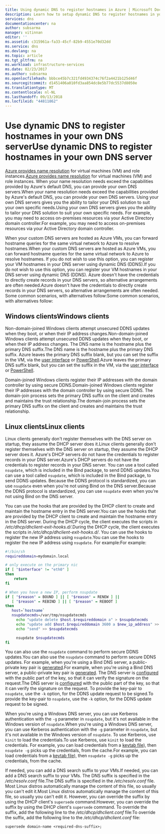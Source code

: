 ```yaml
---
title: Using dynamic DNS to register hostnames in Azure | Microsoft Docs
description: Learn how to setup dynamic DNS to register hostnames in your own DNS servers.
services: dns
documentationcenter: na
author: subsarma
manager: vitinnan
editor: ''
ms.assetid: c315961a-fa33-45cf-82b9-4551e70d32dd
ms.service: dns
ms.devlang: na
ms.topic: article
ms.tgt_pltfrm: na
ms.workload: infrastructure-services
ms.date: 02/23/2017
ms.author: subsarma
ms.openlocfilehash: bbbce45b7c321fd4934374c76f2a4421b125d46f
ms.sourcegitcommit: d1451406a010fd3aa854dc8e5b77dc5537d8050e
ms.translationtype: MT
ms.contentlocale: nl-NL
ms.lasthandoff: 09/13/2018
ms.locfileid: "44811862"
---
```

# <a name="use-dynamic-dns-to-register-hostnames-in-your-own-dns-server"></a><span data-ttu-id="86c89-103">Use dynamic DNS to register hostnames in your own DNS server</span><span class="sxs-lookup"><span data-stu-id="86c89-103">Use dynamic DNS to register hostnames in your own DNS server</span></span>

<span data-ttu-id="86c89-104">[Azure provides name resolution](virtual-networks-name-resolution-for-vms-and-role-instances.md) for virtual machines (VM) and role instances.</span><span class="sxs-lookup"><span data-stu-id="86c89-104">[Azure provides name resolution](virtual-networks-name-resolution-for-vms-and-role-instances.md) for virtual machines (VM) and role instances.</span></span> <span data-ttu-id="86c89-105">When your name resolution needs exceed the capabilities provided by Azure's default DNS, you can provide your own DNS servers.</span><span class="sxs-lookup"><span data-stu-id="86c89-105">When your name resolution needs exceed the capabilities provided by Azure's default DNS, you can provide your own DNS servers.</span></span> <span data-ttu-id="86c89-106">Using your own DNS servers gives you the ability to tailor your DNS solution to suit your own specific needs.</span><span class="sxs-lookup"><span data-stu-id="86c89-106">Using your own DNS servers gives you the ability to tailor your DNS solution to suit your own specific needs.</span></span> <span data-ttu-id="86c89-107">For example, you may need to access on-premises resources via your Active Directory domain controller.</span><span class="sxs-lookup"><span data-stu-id="86c89-107">For example, you may need to access on-premises resources via your Active Directory domain controller.</span></span>

<span data-ttu-id="86c89-108">When your custom DNS servers are hosted as Azure VMs, you can forward hostname queries for the same virtual network to Azure to resolve hostnames.</span><span class="sxs-lookup"><span data-stu-id="86c89-108">When your custom DNS servers are hosted as Azure VMs, you can forward hostname queries for the same virtual network to Azure to resolve hostnames.</span></span> <span data-ttu-id="86c89-109">If you do not wish to use this option, you can register your VM hostnames in your DNS server using dynamic DNS (DDNS).</span><span class="sxs-lookup"><span data-stu-id="86c89-109">If you do not wish to use this option, you can register your VM hostnames in your DNS server using dynamic DNS (DDNS).</span></span> <span data-ttu-id="86c89-110">Azure doesn't have the credentials to directly create records in your DNS servers, so alternative arrangements are often needed.</span><span class="sxs-lookup"><span data-stu-id="86c89-110">Azure doesn't have the credentials to directly create records in your DNS servers, so alternative arrangements are often needed.</span></span> <span data-ttu-id="86c89-111">Some common scenarios, with alternatives follow:</span><span class="sxs-lookup"><span data-stu-id="86c89-111">Some common scenarios, with alternatives follow:</span></span>

## <a name="windows-clients"></a><span data-ttu-id="86c89-112">Windows clients</span><span class="sxs-lookup"><span data-stu-id="86c89-112">Windows clients</span></span>
<span data-ttu-id="86c89-113">Non-domain-joined Windows clients attempt unsecured DDNS updates when they boot, or when their IP address changes.</span><span class="sxs-lookup"><span data-stu-id="86c89-113">Non-domain-joined Windows clients attempt unsecured DDNS updates when they boot, or when their IP address changes.</span></span> <span data-ttu-id="86c89-114">The DNS name is the hostname plus the primary DNS suffix.</span><span class="sxs-lookup"><span data-stu-id="86c89-114">The DNS name is the hostname plus the primary DNS suffix.</span></span> <span data-ttu-id="86c89-115">Azure leaves the primary DNS suffix blank, but you can set the suffix in the VM, via the [user interface](https://technet.microsoft.com/library/cc794784.aspx) or [PowerShell](/powershell/module/dnsclient/set-dnsclient).</span><span class="sxs-lookup"><span data-stu-id="86c89-115">Azure leaves the primary DNS suffix blank, but you can set the suffix in the VM, via the [user interface](https://technet.microsoft.com/library/cc794784.aspx) or [PowerShell](/powershell/module/dnsclient/set-dnsclient).</span></span>

<span data-ttu-id="86c89-116">Domain-joined Windows clients register their IP addresses with the domain controller by using secure DDNS.</span><span class="sxs-lookup"><span data-stu-id="86c89-116">Domain-joined Windows clients register their IP addresses with the domain controller by using secure DDNS.</span></span> <span data-ttu-id="86c89-117">The domain-join process sets the primary DNS suffix on the client and creates and maintains the trust relationship.</span><span class="sxs-lookup"><span data-stu-id="86c89-117">The domain-join process sets the primary DNS suffix on the client and creates and maintains the trust relationship.</span></span>

## <a name="linux-clients"></a><span data-ttu-id="86c89-118">Linux clients</span><span class="sxs-lookup"><span data-stu-id="86c89-118">Linux clients</span></span>
<span data-ttu-id="86c89-119">Linux clients generally don't register themselves with the DNS server on startup, they assume the DHCP server does it.</span><span class="sxs-lookup"><span data-stu-id="86c89-119">Linux clients generally don't register themselves with the DNS server on startup, they assume the DHCP server does it.</span></span> <span data-ttu-id="86c89-120">Azure's DHCP servers do not have the credentials to register records in your DNS server.</span><span class="sxs-lookup"><span data-stu-id="86c89-120">Azure's DHCP servers do not have the credentials to register records in your DNS server.</span></span> <span data-ttu-id="86c89-121">You can use a tool called `nsupdate`, which is included in the Bind package, to send DDNS updates.</span><span class="sxs-lookup"><span data-stu-id="86c89-121">You can use a tool called `nsupdate`, which is included in the Bind package, to send DDNS updates.</span></span> <span data-ttu-id="86c89-122">Because the DDNS protocol is standardized, you can use `nsupdate` even when you're not using Bind on the DNS server.</span><span class="sxs-lookup"><span data-stu-id="86c89-122">Because the DDNS protocol is standardized, you can use `nsupdate` even when you're not using Bind on the DNS server.</span></span>

<span data-ttu-id="86c89-123">You can use the hooks that are provided by the DHCP client to create and maintain the hostname entry in the DNS server.</span><span class="sxs-lookup"><span data-stu-id="86c89-123">You can use the hooks that are provided by the DHCP client to create and maintain the hostname entry in the DNS server.</span></span> <span data-ttu-id="86c89-124">During the DHCP cycle, the client executes the scripts in */etc/dhcp/dhclient-exit-hooks.d/*.</span><span class="sxs-lookup"><span data-stu-id="86c89-124">During the DHCP cycle, the client executes the scripts in */etc/dhcp/dhclient-exit-hooks.d/*.</span></span> <span data-ttu-id="86c89-125">You can use the hooks to register the new IP address using `nsupdate`.</span><span class="sxs-lookup"><span data-stu-id="86c89-125">You can use the hooks to register the new IP address using `nsupdate`.</span></span> <span data-ttu-id="86c89-126">For example:</span><span class="sxs-lookup"><span data-stu-id="86c89-126">For example:</span></span>

```bash
#!/bin/sh
requireddomain=mydomain.local

# only execute on the primary nic
if [ "$interface" != "eth0" ]
then
    return
fi

# When you have a new IP, perform nsupdate
if [ "$reason" = BOUND ] || [ "$reason" = RENEW ] ||
   [ "$reason" = REBIND ] || [ "$reason" = REBOOT ]
then
   host=`hostname`
   nsupdatecmds=/var/tmp/nsupdatecmds
     echo "update delete $host.$requireddomain a" > $nsupdatecmds
     echo "update add $host.$requireddomain 3600 a $new_ip_address" >> $nsupdatecmds
     echo "send" >> $nsupdatecmds

     nsupdate $nsupdatecmds
fi
```

<span data-ttu-id="86c89-127">You can also use the `nsupdate` command to perform secure DDNS updates.</span><span class="sxs-lookup"><span data-stu-id="86c89-127">You can also use the `nsupdate` command to perform secure DDNS updates.</span></span> <span data-ttu-id="86c89-128">For example, when you're using a Bind DNS server, a public-private key pair is [generated](http://linux.yyz.us/nsupdate/).</span><span class="sxs-lookup"><span data-stu-id="86c89-128">For example, when you're using a Bind DNS server, a public-private key pair is [generated](http://linux.yyz.us/nsupdate/).</span></span> <span data-ttu-id="86c89-129">The DNS server is [configured](http://linux.yyz.us/dns/ddns-server.html) with the public part of the key, so that it can verify the signature on the request.</span><span class="sxs-lookup"><span data-stu-id="86c89-129">The DNS server is [configured](http://linux.yyz.us/dns/ddns-server.html) with the public part of the key, so that it can verify the signature on the request.</span></span> <span data-ttu-id="86c89-130">To provide the key-pair to `nsupdate`, use the `-k` option, for the DDNS update request to be signed.</span><span class="sxs-lookup"><span data-stu-id="86c89-130">To provide the key-pair to `nsupdate`, use the `-k` option, for the DDNS update request to be signed.</span></span>

<span data-ttu-id="86c89-131">When you're using a Windows DNS server, you can use Kerberos authentication with the `-g` parameter in `nsupdate`, but it's not available in the Windows version of `nsupdate`.</span><span class="sxs-lookup"><span data-stu-id="86c89-131">When you're using a Windows DNS server, you can use Kerberos authentication with the `-g` parameter in `nsupdate`, but it's not available in the Windows version of `nsupdate`.</span></span> <span data-ttu-id="86c89-132">To use Kerberos, use `kinit` to load the credentials.</span><span class="sxs-lookup"><span data-stu-id="86c89-132">To use Kerberos, use `kinit` to load the credentials.</span></span> <span data-ttu-id="86c89-133">For example, you can load credentials from a [keytab file](http://www.itadmintools.com/2011/07/creating-kerberos-keytab-files.html)), then `nsupdate -g` picks up the credentials, from the cache.</span><span class="sxs-lookup"><span data-stu-id="86c89-133">For example, you can load credentials from a [keytab file](http://www.itadmintools.com/2011/07/creating-kerberos-keytab-files.html)), then `nsupdate -g` picks up the credentials, from the cache.</span></span>

<span data-ttu-id="86c89-134">If needed, you can add a DNS search suffix to your VMs.</span><span class="sxs-lookup"><span data-stu-id="86c89-134">If needed, you can add a DNS search suffix to your VMs.</span></span> <span data-ttu-id="86c89-135">The DNS suffix is specified in the */etc/resolv.conf* file.</span><span class="sxs-lookup"><span data-stu-id="86c89-135">The DNS suffix is specified in the */etc/resolv.conf* file.</span></span> <span data-ttu-id="86c89-136">Most Linux distros automatically manage the content of this file, so usually you can't edit it.</span><span class="sxs-lookup"><span data-stu-id="86c89-136">Most Linux distros automatically manage the content of this file, so usually you can't edit it.</span></span> <span data-ttu-id="86c89-137">However, you can override the suffix by using the DHCP client's `supersede` command.</span><span class="sxs-lookup"><span data-stu-id="86c89-137">However, you can override the suffix by using the DHCP client's `supersede` command.</span></span> <span data-ttu-id="86c89-138">To override the suffix, add the following line to the */etc/dhcp/dhclient.conf* file:</span><span class="sxs-lookup"><span data-stu-id="86c89-138">To override the suffix, add the following line to the */etc/dhcp/dhclient.conf* file:</span></span>

```
supersede domain-name <required-dns-suffix>;
```
